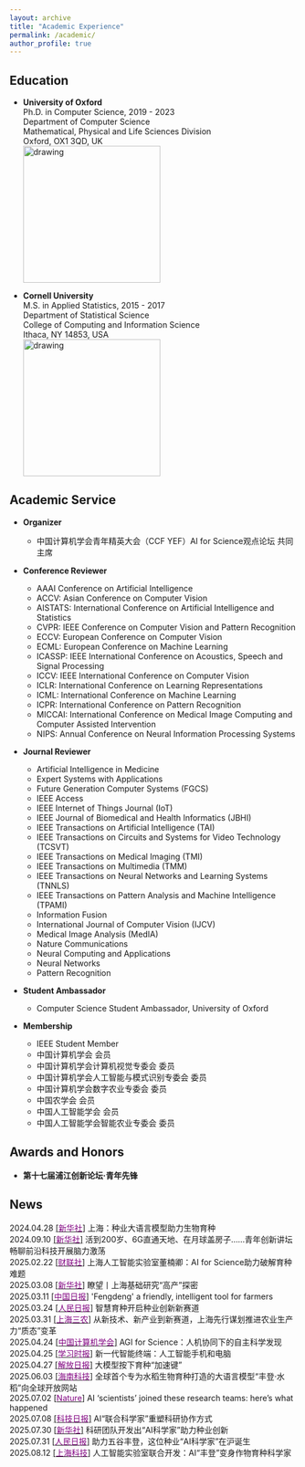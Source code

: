 ```yaml
---
layout: archive
title: "Academic Experience"
permalink: /academic/
author_profile: true
---
```



## Education
* **University of Oxford**  
  Ph.D. in Computer Science, 2019 - 2023  
  Department of Computer Science  
  Mathematical, Physical and Life Sciences Division  
  Oxford, OX1 3QD, UK  
  <a href="http://www.cs.ox.ac.uk/"><img src="https://eveningdong.github.io/images/oxford.png" alt="drawing" width="240px"/></a> 

* **Cornell University**  
  M.S. in Applied Statistics, 2015 - 2017  
  Department of Statistical Science   
  College of Computing and Information Science  
  Ithaca, NY 14853, USA  
  <a href="https://cis.cornell.edu/cornell-computing-information-science/"><img src="https://eveningdong.github.io/images/cis.png" alt="drawing" width="240px"/></a>   

[//]: # (## Academic Positions  )

[//]: # (* **上海交通大学**  )

[//]: # (  校外导师， 2024 - 至今  )

[//]: # (  人工智能卓越人才试点班 – 国智班  )

[//]: # (  电子信息与电气工程学院  )

[//]: # (  上海市闵行区 200240  )

[//]: # (  <a><img src="https://eveningdong.github.io/images/sjtu.png" alt="drawing" width="240px"/></a>)

[//]: # ()
[//]: # (* **清华大学**  )

[//]: # (  校外导师， 2024 - 至今  )

[//]: # (  电子工程系  )

[//]: # (  信息科学技术学院  )

[//]: # (  北京市海淀区 100084  )

[//]: # (  <a><img src="https://eveningdong.github.io/images/tsinghua.jpg" alt="drawing" width="240px"/></a>  )

[//]: # ()
[//]: # (* **上海创智学院**  )

[//]: # (  全时导师， 2024 - 2025  )

[//]: # (  上海市徐汇区 200231  )
  

[//]: # (## Awards and Honors  )

[//]: # (* **Department of Computer Science Scholarship**, 2019 - 2022    )

[//]: # (  University of Oxford)

[//]: # ()
[//]: # (* **青年先锋**， 2024  )

[//]: # (  第十七届浦江创新论坛  )

[//]: # (  主办单位：科学技术部和上海市人民政府     )

[//]: # ()
[//]: # (* **特邀报告嘉宾**， 2024  )

[//]: # (  第二十四届中国国际工业博览会  )

[//]: # (  主办单位：工业和信息化部、国家发展和改革委员会、商务部、科学技术部、中国科学院、中国工程院、中国国际贸易促进委员会、联合国工业发展组织和上海市人民政府)

[//]: # (* **President's PhD Scholarship**, Imperial College London, 2019 - 2023   )

[//]: # (* **FLock PhD Scholarship**, FLock.io, 2022-2023)


## Academic Service  
* **Organizer**  
  * 中国计算机学会青年精英大会（CCF YEF）AI for Science观点论坛 共同主席  

* **Conference Reviewer**  
  + AAAI Conference on Artificial Intelligence    
  + ACCV: Asian Conference on Computer Vision  
  + AISTATS: International Conference on Artificial Intelligence and Statistics  
  + CVPR: IEEE Conference on Computer Vision and Pattern Recognition  
  + ECCV: European Conference on Computer Vision  
  + ECML: European Conference on Machine Learning    
  + ICASSP: IEEE International Conference on Acoustics, Speech and Signal Processing  
  + ICCV: IEEE International Conference on Computer Vision  
  + ICLR: International Conference on Learning Representations  
  + ICML: International Conference on Machine Learning  
  + ICPR: International Conference on Pattern Recognition  
  + MICCAI: International Conference on Medical Image Computing and Computer Assisted Intervention  
  + NIPS: Annual Conference on Neural Information Processing Systems


* **Journal Reviewer**  
  + Artificial Intelligence in Medicine
  + Expert Systems with Applications  
  + Future Generation Computer Systems (FGCS)   
  + IEEE Access  
  + IEEE Internet of Things Journal (IoT)  
  + IEEE Journal of Biomedical and Health Informatics (JBHI)  
  + IEEE Transactions on Artificial Intelligence (TAI)  
  + IEEE Transactions on Circuits and Systems for Video Technology (TCSVT)  
  + IEEE Transactions on Medical Imaging (TMI)  
  + IEEE Transactions on Multimedia (TMM)  
  + IEEE Transactions on Neural Networks and Learning Systems (TNNLS)  
  + IEEE Transactions on Pattern Analysis and Machine Intelligence (TPAMI)  
  + Information Fusion  
  + International Journal of Computer Vision (IJCV)  
  + Medical Image Analysis (MedIA)  
  + Nature Communications  
  + Neural Computing and Applications  
  + Neural Networks  
  + Pattern Recognition  


* **Student Ambassador**  
  + Computer Science Student Ambassador, University of Oxford


* **Membership**   
  + IEEE Student Member
  + 中国计算机学会 会员
  + 中国计算机学会计算机视觉专委会 委员  
  + 中国计算机学会人工智能与模式识别专委会 委员  
  + 中国计算机学会数字农业专委会 委员  
  + 中国农学会 会员   
  + 中国人工智能学会 会员  
  + 中国人工智能学会智能农业专委会 委员   


## Awards and Honors
[//]: # (* **Department of Computer Science Scholarship**, 2019 - 2022    )
[//]: # (  University of Oxford)
* **第十七届浦江创新论坛·青年先锋**

[//]: # (  主办单位：科学技术部和上海市人民政府     )

[//]: # (* **President's PhD Scholarship**, Imperial College London, 2019 - 2023   )

[//]: # (* **FLock PhD Scholarship**, FLock.io, 2022-2023)


## News  
2024.04.28 [[<span style="color:purple">新华社</span>]](https://h.xinhuaxmt.com/vh512/share/11991643?d=134d82c&channel=weixin&time=1741607859985) 上海：种业大语言模型助力生物育种  
2024.09.10 [[<span style="color:purple">新华社</span>]](https://h.xinhuaxmt.com/vh512/share/12182960?d=134da0e&channel=weixin&time=1741607590707) 活到200岁、6G直通天地、在月球盖房子……青年创新讲坛畅聊前沿科技开展脑力激荡      
2025.02.22 [[<span style="color:purple">财联社</span>]](https://www.cls.cn/detail/1950965) 上海人工智能实验室董楠卿：AI for Science助力破解育种难题   
2025.03.08 [[<span style="color:purple">新华社</span>]](https://h.xinhuaxmt.com/vh512/share/12438180?d=134fec4&channel=weixin&time=1741396251258) 瞭望丨上海基础研究“高产”探密   
2025.03.11 [[<span style="color:purple">中国日报</span>]](https://www.chinadaily.com.cn/a/202503/11/WS67cf8bdfa310c240449d9ffd.html) 'Fengdeng' a friendly, intelligent tool for farmers  
2025.03.24 [[<span style="color:purple">人民日报</span>]](https://paper.people.com.cn/rmrbhwb/pc/content/202503/24/content_30063763.html) 智慧育种开启种业创新新赛道    
2025.03.31 [[<span style="color:purple">上海三农</span>]](https://mp.weixin.qq.com/s/Ux5qvgpcdNLusYAqVOYB2w) 从新技术、新产业到新赛道，上海先行谋划推进农业生产力“质态”变革  
2025.04.24 [[<span style="color:purple">中国计算机学会</span>]](https://mp.weixin.qq.com/s/tuegcoQ-Lafthwrj1DvF6Q) AGI for Science：人机协同下的自主科学发现  
2025.04.25 [[<span style="color:purple">学习时报</span>]](https://mp.weixin.qq.com/s/8uVcvizFHwg7rsawRY340Q) 新一代智能终端：人工智能手机和电脑    
2025.04.27 [[<span style="color:purple">解放日报</span>]](https://www.shobserver.com/journal/article/share?id=432040) 大模型按下育种“加速键”  
2025.06.03 [[<span style="color:purple">海南科技</span>]](https://mp.weixin.qq.com/s/gwahynEnC7RVPjnK_gsI7Q) 全球首个专为水稻生物育种打造的大语言模型“丰登·水稻”向全球开放网站  
2025.07.02 [[<span style="color:purple">Nature</span>]](https://www.nature.com/articles/d41586-025-02028-5) AI ‘scientists’ joined these research teams: here’s what happened    
2025.07.08 [[<span style="color:purple">科技日报</span>]](https://digitalpaper.stdaily.com/http_www.kjrb.com/kjrb/html/2025-07/08/content_591168.htm?div=-1) AI“联合科学家”重塑科研协作方式  
2025.07.30 [[<span style="color:purple">新华社</span>]](https://h.xinhuaxmt.com/vh512/share/12668004?docid=12668004&newstype=1001&d=135006a&channel=weixin&time=1753891279811) 科研团队开发出“AI科学家”助力种业创新  
2025.07.31 [[<span style="color:purple">人民日报</span>]](https://www.peopleapp.com/column/30049830664-500006407463) 助力五谷丰登，这位种业“AI科学家”在沪诞生    
2025.08.12 [[<span style="color:purple">上海科技</span>]](https://mp.weixin.qq.com/s/8Ssue6QPc-CGZ1zPD3HhRA) 人工智能实验室联合开发：AI“丰登”变身作物育种科学家  

